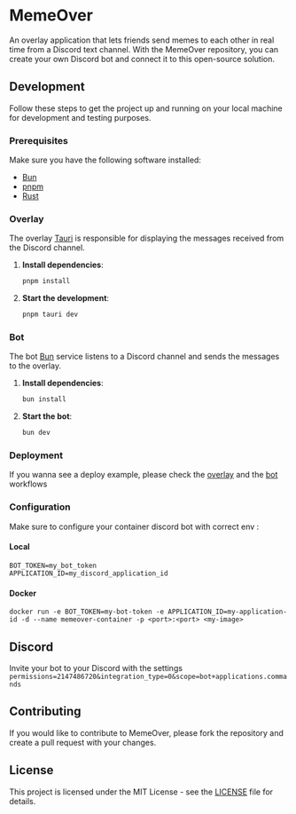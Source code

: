 # MemeOver

An overlay application that lets friends send memes to each other in real time from a Discord text channel. With the MemeOver repository, you can create your own Discord bot and connect it to this open-source solution.

## Development

Follow these steps to get the project up and running on your local machine for development and testing purposes.

### Prerequisites

Make sure you have the following software installed:

- [Bun](https://bun.sh/)
- [pnpm](https://pnpm.io/)
- [Rust](https://www.rust-lang.org/)

### Overlay

The overlay [Tauri](https://v2.tauri.app/) is responsible for displaying the messages received from the Discord channel.

1. **Install dependencies**:

    ```bash
    pnpm install
    ```

2. **Start the development**:

    ```bash
    pnpm tauri dev
    ```

### Bot

The bot [Bun](https://bun.sh/) service listens to a Discord channel and sends the messages to the overlay.

1. **Install dependencies**:

    ```bash
    bun install
    ```

1. **Start the bot**:

    ```bash
    bun dev
    ```

### Deployment

If you wanna see a deploy example, please check the [overlay](.github/workflows/overlay.yml) and the [bot](.github/workflows/bot.yml) workflows

### Configuration

Make sure to configure your container discord bot with correct env :

#### Local

```env
BOT_TOKEN=my_bot_token
APPLICATION_ID=my_discord_application_id
```

#### Docker

`docker run -e BOT_TOKEN=my-bot-token -e APPLICATION_ID=my-application-id -d --name memeover-container -p <port>:<port> <my-image>`

## Discord

Invite your bot to your Discord with the settings `permissions=2147486720&integration_type=0&scope=bot+applications.commands`

## Contributing

If you would like to contribute to MemeOver, please fork the repository and create a pull request with your changes.

## License

This project is licensed under the MIT License - see the [LICENSE](LICENSE) file for details.
